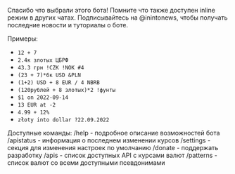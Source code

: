 Спасибо что выбрали этого бота!
Помните что также доступен inline режим в других чатах.
Подписывайтесь на @inintonews, чтобы получать последние новости и туториалы о боте.

Примеры:
- `12 + 7`
- `2.4к злотых ЦБРФ`
- `43.3 грн !CZK !NOK #4`
- `(23 + 7)*6к USD &PLN`
- `(1+2) USD + 8 EUR / 4 NBRB`
- `(120рублей + 8 злотых)*2 !фунты`
- `$1 on 2022-09-14`
- `13 EUR at -2`
- `4.99 + 12%`
- `złoty into dollar ?22.09.2022`

Доступные команды: 
/help - подробное описание возможностей бота
/apistatus - информация о последнем изменении курсов 
/settings - секция для изменения настроек по умолчанию 
/donate - поддержать разработку 
/apis - список доступных API c курсами валют 
/patterns - список валют со всеми доступными псевдонимами
